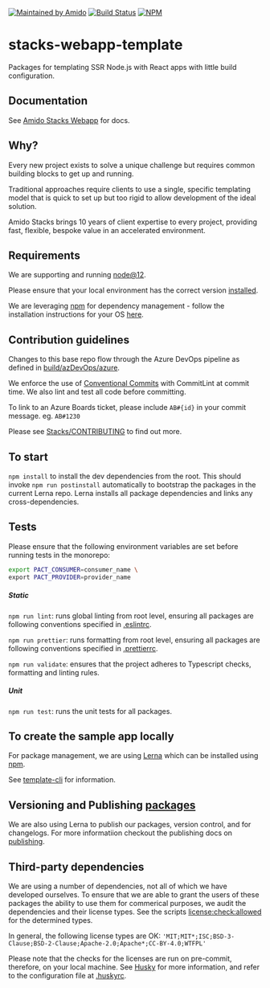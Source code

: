 [![Maintained by Amido](https://img.shields.io/badge/Maintained%20by-Amido-yellow)](https://amido.com/)
[![Build Status](https://dev.azure.com/amido-dev/Amido-Stacks/_apis/build/status/stacks-webapp-template-pipeline?branchName=master)](https://dev.azure.com/amido-dev/Amido-Stacks/_build/latest?definitionId=70&branchName=master)
[![NPM](https://img.shields.io/npm/l/@amidostacks/scaffolding-cli)](LICENSE.md)

# stacks-webapp-template

Packages for templating SSR Node.js with React apps with little build
configuration.

## Documentation

See [Amido Stacks Webapp](https://amido.github.io/stacks-webapp-template/) for
docs.

## Why?

Every new project exists to solve a unique challenge but requires common
building blocks to get up and running.

Traditional approaches require clients to use a single, specific templating
model that is quick to set up but too rigid to allow development of the ideal
solution.

Amido Stacks brings 10 years of client expertise to every project, providing
fast, flexible, bespoke value in an accelerated environment.

## Requirements

We are supporting and running [node@12](https://nodejs.org/en/about/releases/).

Please ensure that your local environment has the correct version
[installed](https://nodejs.org/en/download/).

We are leveraging [npm](https://www.npmjs.com/) for dependency management -
follow the installation instructions for your OS
[here](https://www.npmjs.com/get-npm).

## Contribution guidelines

Changes to this base repo flow through the Azure DevOps pipeline as defined in
[build/azDevOps/azure](build/azDevOps/azure/).

We enforce the use of [Conventional Commits](https://commitlint.js.org) with
CommitLint at commit time. We also lint and test all code before committing.

To link to an Azure Boards ticket, please include `AB#{id}` in your commit
message. eg. `AB#1230`

Please see
[Stacks/CONTRIBUTING](https://github.com/amido/stacks/blob/master/.github/CONTRIBUTING.md)
to find out more.

## To start

`npm install` to install the dev dependencies from the root. This should invoke
`npm run postinstall` automatically to bootstrap the packages in the current
Lerna repo. Lerna installs all package dependencies and links any
cross-dependencies.

## Tests

Please ensure that the following environment variables are set before running tests in the monorepo:

```bash
export PACT_CONSUMER=consumer_name \
export PACT_PROVIDER=provider_name
```

##### Static

`npm run lint`: runs global linting from root level, ensuring all packages are
following conventions specified in [.eslintrc](.eslintrc).

`npm run prettier`: runs formatting from root level, ensuring all packages are
following conventions specified in [.prettierrc](.prettierrc).

`npm run validate`: ensures that the project adheres to Typescript checks,
formatting and linting rules.

##### Unit

`npm run test`: runs the unit tests for all packages.

## To create the sample app locally

For package management, we are using [Lerna](https://lernajs.io) which can be
installed using [npm](https://www.npmjs.com/package/lerna).

See [template-cli](./packages/scaffolding-cli/README.md) for information.

## Versioning and Publishing [packages](./docs/packages.md)

We are also using Lerna to publish our packages, version control, and for
changelogs. For more informatiion checkout the publishing docs on
[publishing](./docs/publishing.md).

## Third-party dependencies

We are using a number of dependencies, not all of which we have developed
ourselves. To ensure that we are able to grant the users of these packages the
ability to use them for commerical purposes, we audit the dependencies and their
license types. See the scripts [license:check:allowed](./package.json) for the
determined types.

In general, the following license types are OK:
`'MIT;MIT*;ISC;BSD-3-Clause;BSD-2-Clause;Apache-2.0;Apache*;CC-BY-4.0;WTFPL'`

Please note that the checks for the licenses are run on pre-commit, therefore,
on your local machine. See [Husky](https://github.com/typicode/husky) for more
information, and refer to the configuration file at [.huskyrc](./.huskyrc).
